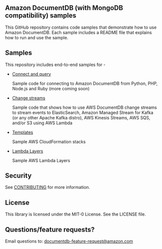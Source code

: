 
## Amazon DocumentDB (with MongoDB compatibility) samples

This GitHub repository contains code samples that demonstrate how to use Amazon DocumentDB. Each sample includes a README file that explains how to run and use the sample.
  
## Samples

This repository includes end-to-end samples for - 

- [Connect and query](https://github.com/aws-samples/amazon-documentdb-samples/tree/master/samples/connect-and-query)

  Sample code for connecting to Amazon DocumentDB from Python, PHP, Node.js and Ruby (more coming soon)

- [Change streams](https://github.com/aws-samples/amazon-documentdb-samples/tree/master/samples/change-streams)

  Sample code that shows how to use AWS DocumentDB change streams to stream events to ElasticSearch, Amazon Managed Stream for Kafka (or any other Apache Kafka distro), AWS Kinesis Streams, AWS SQS, and/or S3 using AWS Lambda

- [Templates](https://github.com/aws-samples/amazon-documentdb-samples/tree/master/samples/templates)

  Sample AWS CloudFormation stacks

- [Lambda Layers](https://github.com/aws-samples/amazon-documentdb-samples/tree/master/lambda-layers)

  Sample AWS Lambda Layers

## Security

See [CONTRIBUTING](CONTRIBUTING.md#security-issue-notifications) for more information.

## License

This library is licensed under the MIT-0 License. See the LICENSE file.

## Questions/feature requests?

Email questions to: documentdb-feature-request@amazon.com
